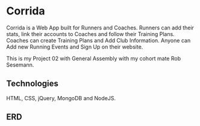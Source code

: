 
# Corrida

Corrida is a Web App built for Runners and Coaches.
Runners can add their stats, link their accounts to Coaches and follow their Training Plans.
Coaches can create Training Plans and Add Club Information.
Anyone can Add new Running Events and Sign Up on their website.

This is my Project 02 with General Assembly with my cohort mate Rob Sesemann.

## Technologies
HTML, CSS, jQuery, MongoDB and NodeJS.

## ERD
